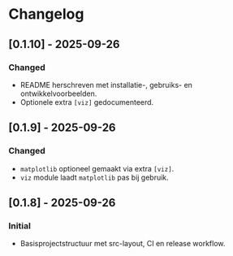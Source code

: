 # Changelog

## [0.1.10] - 2025-09-26
### Changed
- README herschreven met installatie-, gebruiks- en ontwikkelvoorbeelden.
- Optionele extra `[viz]` gedocumenteerd.

## [0.1.9] - 2025-09-26
### Changed
- `matplotlib` optioneel gemaakt via extra `[viz]`.
- `viz` module laadt `matplotlib` pas bij gebruik.

## [0.1.8] - 2025-09-26
### Initial
- Basisprojectstructuur met src-layout, CI en release workflow.
